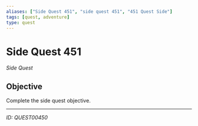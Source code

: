 ```yaml
---
aliases: ["Side Quest 451", "side quest 451", "451 Quest Side"]
tags: [quest, adventure]
type: quest
---
```


# Side Quest 451

*Side Quest*

## Objective
Complete the side quest objective.

---
*ID: QUEST00450*
